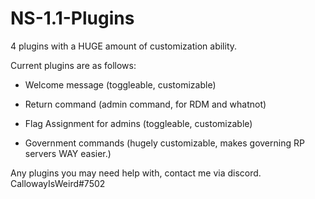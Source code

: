 # NS-1.1-Plugins

4 plugins with a HUGE amount of customization ability.

Current plugins are as follows:

- Welcome message (toggleable, customizable)

- Return command (admin command, for RDM and whatnot)

- Flag Assignment for admins (toggleable, customizable)

- Government commands (hugely customizable, makes governing RP servers WAY easier.)

Any plugins you may need help with, contact me via discord. CallowayIsWeird#7502
